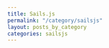 ```yaml
---
title: Sails.js
permalink: "/category/sailsjs"
layout: posts_by_category
categories: sailsjs
---
```


